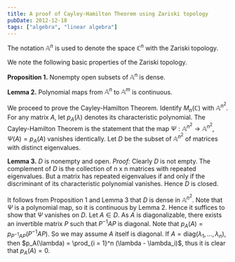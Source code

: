 ```yaml
---
title: A proof of Cayley-Hamilton Theorem using Zariski topology
pubDate: 2012-12-18
tags: ["algebra", "linear algebra"]
---
```


The notation $\mathbb{A}^n$ is used to denote the space $\mathbb{C}^n$ with the Zariski topology.

We note the following basic properties of the Zariski topology.

**Proposition 1.** Nonempty open subsets of $\mathbb{A}^n$ is dense.

**Lemma 2.** Polynomial maps from $\mathbb{A}^n$ to $\mathbb{A}^m$ is continuous.

We proceed to prove the Cayley-Hamilton Theorem. Identify $M_n(\mathbb{C})$ with $\mathbb{A}^{n^2}$. For any matrix $A$, let $p_A(\lambda)$ denotes its characteristic polynomial. The Cayley-Hamilton Theorem is the statement that the map $\Psi: \mathbb{A}^{n^2} \rightarrow \mathbb{A}^{n^2}$, $\Psi(A) = p_A(A)$ vanishes identically. Let $D$ be the subset of $\mathbb{A}^{n^2}$ of matrices with distinct eigenvalues.

**Lemma 3.** $D$ is nonempty and open.
_Proof:_ Clearly $D$ is not empty. The complement of $D$ is the collection of n x n matrices with repeated eigenvalues. But a matrix has repeated eigenvalues if and only if the discriminant of its characteristic polynomial vanishes. Hence $D$ is closed.

It follows from Proposition 1 and Lemma 3 that $D$ is dense in $\mathbb{A}^{n^2}$. Note that $\Psi$ is a polynomial map, so it is continuous by Lemma 2. Hence it suffices to show that $\Psi$ vanishes on $D$. Let $A \in D$. As $A$ is diagonalizable, there exists an invertible matrix $P$ such that $P^{-1}AP$ is diagonal. Note that $p_A(A) = p_{P^{-1}AP}(P^{-1}AP)$. So we may assume $A$ itself is diagonal. If $A = \mathrm{diag}(\lambda_1, \ldots, \lambda_n)$, then $p_A(\lambda) = \prod_{i = 1}^n (\lambda - \lambda_i)$, thus it is clear that $p_A(A) = 0$.